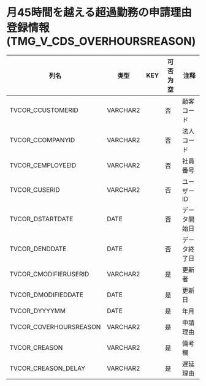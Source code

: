 # 月45時間を越える超過勤務の申請理由登録情報(TMG_V_CDS_OVERHOURSREASON)
| 列名   | 类型   | KEY  | 可否为空 | 注释   |
| ---- | ---- | ---- | ---- | ---- |
|TVCOR_CCUSTOMERID|VARCHAR2||否|顧客コード|
|TVCOR_CCOMPANYID|VARCHAR2||否|法人コード|
|TVCOR_CEMPLOYEEID|VARCHAR2||否|社員番号|
|TVCOR_CUSERID|VARCHAR2||否|ユーザーID|
|TVCOR_DSTARTDATE|DATE||否|データ開始日|
|TVCOR_DENDDATE|DATE||否|データ終了日|
|TVCOR_CMODIFIERUSERID|VARCHAR2||是|更新者|
|TVCOR_DMODIFIEDDATE|DATE||是|更新日|
|TVCOR_DYYYYMM|DATE||是|年月|
|TVCOR_COVERHOURSREASON|VARCHAR2||是|申請理由|
|TVCOR_CREASON|VARCHAR2||是|備考欄|
|TVCOR_CREASON_DELAY|VARCHAR2||是|遅延理由|
